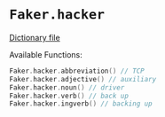 # `Faker.hacker`

[Dictionary file](../src/main/resources/locales/en/hacker.yml)

Available Functions:  
```kotlin
Faker.hacker.abbreviation() // TCP
Faker.hacker.adjective() // auxiliary
Faker.hacker.noun() // driver
Faker.hacker.verb() // back up
Faker.hacker.ingverb() // backing up
```
